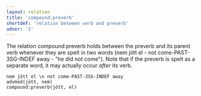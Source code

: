```yaml
---
layout: relation
title: 'compound:preverb'
shortdef: 'relation between verb and preverb'
udver: '2'
---
```


The relation compound:preverb holds between the preverb and its parent verb whenever they are spelt in two words (nem jött el - not come-PAST-3SG-INDEF away - "he did not come").
Note that if the preverb is spelt as a separate word, it may actually occur _after_ its verb.

~~~ sdparse
nem jött el \n not come-PAST-3SG-INDEF away
advmod(jött, nem)
compound:preverb(jött, el)
~~~

<!-- Interlanguage links updated Po 11. listopadu 2024, 20:10:38 CET -->
